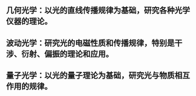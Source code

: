 ## 几何光学：以光的直线传播规律为基础，研究各种光学仪器的理论。

## 波动光学：研究光的电磁性质和传播规律，特别是干涉、衍射、偏振的理论和应用。

## 量子光学：以光的量子理论为基础，研究光与物质相互作用的规律。
